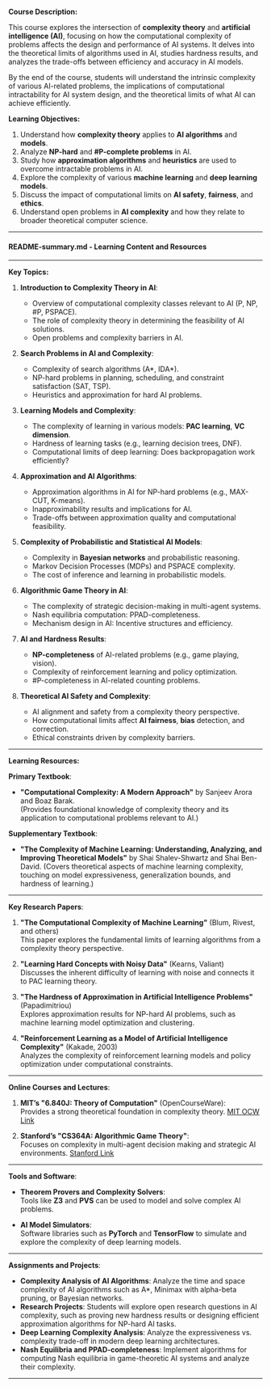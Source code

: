 **Course Description:**

This course explores the intersection of **complexity theory** and **artificial intelligence (AI)**, focusing on how the computational complexity of problems affects the design and performance of AI systems. It delves into the theoretical limits of algorithms used in AI, studies hardness results, and analyzes the trade-offs between efficiency and accuracy in AI models. 

By the end of the course, students will understand the intrinsic complexity of various AI-related problems, the implications of computational intractability for AI system design, and the theoretical limits of what AI can achieve efficiently.

**Learning Objectives:**
1. Understand how **complexity theory** applies to **AI algorithms** and **models**.
2. Analyze **NP-hard** and **#P-complete problems** in AI.
3. Study how **approximation algorithms** and **heuristics** are used to overcome intractable problems in AI.
4. Explore the complexity of various **machine learning** and **deep learning models**.
5. Discuss the impact of computational limits on **AI safety**, **fairness**, and **ethics**.
6. Understand open problems in **AI complexity** and how they relate to broader theoretical computer science.

---

#### **README-summary.md - Learning Content and Resources**

---

**Key Topics:**

1. **Introduction to Complexity Theory in AI**:
   - Overview of computational complexity classes relevant to AI (P, NP, #P, PSPACE).
   - The role of complexity theory in determining the feasibility of AI solutions.
   - Open problems and complexity barriers in AI.

2. **Search Problems in AI and Complexity**:
   - Complexity of search algorithms (A*, IDA*).
   - NP-hard problems in planning, scheduling, and constraint satisfaction (SAT, TSP).
   - Heuristics and approximation for hard AI problems.

3. **Learning Models and Complexity**:
   - The complexity of learning in various models: **PAC learning**, **VC dimension**.
   - Hardness of learning tasks (e.g., learning decision trees, DNF).
   - Computational limits of deep learning: Does backpropagation work efficiently?

4. **Approximation and AI Algorithms**:
   - Approximation algorithms in AI for NP-hard problems (e.g., MAX-CUT, K-means).
   - Inapproximability results and implications for AI.
   - Trade-offs between approximation quality and computational feasibility.

5. **Complexity of Probabilistic and Statistical AI Models**:
   - Complexity in **Bayesian networks** and probabilistic reasoning.
   - Markov Decision Processes (MDPs) and PSPACE complexity.
   - The cost of inference and learning in probabilistic models.

6. **Algorithmic Game Theory in AI**:
   - The complexity of strategic decision-making in multi-agent systems.
   - Nash equilibria computation: PPAD-completeness.
   - Mechanism design in AI: Incentive structures and efficiency.

7. **AI and Hardness Results**:
   - **NP-completeness** of AI-related problems (e.g., game playing, vision).
   - Complexity of reinforcement learning and policy optimization.
   - #P-completeness in AI-related counting problems.

8. **Theoretical AI Safety and Complexity**:
   - AI alignment and safety from a complexity theory perspective.
   - How computational limits affect **AI fairness**, **bias** detection, and correction.
   - Ethical constraints driven by complexity barriers.

---

**Learning Resources:**

**Primary Textbook**:
- **"Computational Complexity: A Modern Approach"** by Sanjeev Arora and Boaz Barak.  
  (Provides foundational knowledge of complexity theory and its application to computational problems relevant to AI.)

**Supplementary Textbook**:
- **"The Complexity of Machine Learning: Understanding, Analyzing, and Improving Theoretical Models"** by Shai Shalev-Shwartz and Shai Ben-David.
  (Covers theoretical aspects of machine learning complexity, touching on model expressiveness, generalization bounds, and hardness of learning.)

---

**Key Research Papers**:
1. **"The Computational Complexity of Machine Learning"** (Blum, Rivest, and others)  
   This paper explores the fundamental limits of learning algorithms from a complexity theory perspective.

2. **"Learning Hard Concepts with Noisy Data"** (Kearns, Valiant)  
   Discusses the inherent difficulty of learning with noise and connects it to PAC learning theory.

3. **"The Hardness of Approximation in Artificial Intelligence Problems"** (Papadimitriou)  
   Explores approximation results for NP-hard AI problems, such as machine learning model optimization and clustering.

4. **"Reinforcement Learning as a Model of Artificial Intelligence Complexity"** (Kakade, 2003)  
   Analyzes the complexity of reinforcement learning models and policy optimization under computational constraints.

---

**Online Courses and Lectures**:
1. **MIT’s "6.840J: Theory of Computation"** (OpenCourseWare):  
   Provides a strong theoretical foundation in complexity theory.
   [MIT OCW Link](https://ocw.mit.edu)

2. **Stanford’s "CS364A: Algorithmic Game Theory"**:  
   Focuses on complexity in multi-agent decision making and strategic AI environments.
   [Stanford Link](https://online.stanford.edu)

---

**Tools and Software**:
- **Theorem Provers and Complexity Solvers**:  
  Tools like **Z3** and **PVS** can be used to model and solve complex AI problems.

- **AI Model Simulators**:  
  Software libraries such as **PyTorch** and **TensorFlow** to simulate and explore the complexity of deep learning models.

---

**Assignments and Projects**:
- **Complexity Analysis of AI Algorithms**: Analyze the time and space complexity of AI algorithms such as A*, Minimax with alpha-beta pruning, or Bayesian networks.
- **Research Projects**: Students will explore open research questions in AI complexity, such as proving new hardness results or designing efficient approximation algorithms for NP-hard AI tasks.
- **Deep Learning Complexity Analysis**: Analyze the expressiveness vs. complexity trade-off in modern deep learning architectures.
- **Nash Equilibria and PPAD-completeness**: Implement algorithms for computing Nash equilibria in game-theoretic AI systems and analyze their complexity.

---